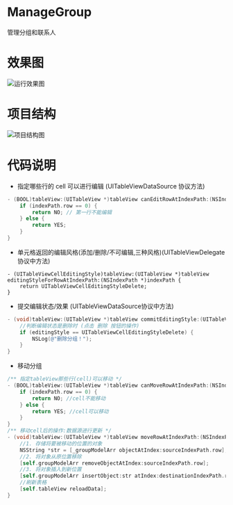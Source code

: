 # ManageGroup
管理分组和联系人

# 效果图

![运行效果图](https://github.com/borenfocus/ManageGroup/blob/master/ManageGroup/%E6%95%88%E6%9E%9C%E5%9B%BE.gif)

# 项目结构

![项目结构图](https://github.com/borenfocus/ManageGroup/blob/master/ManageGroup/a.png)

# 代码说明

- 指定哪些行的 cell 可以进行编辑 (UITableViewDataSource 协议方法) 

```objective-c
- (BOOL)tableView:(UITableView *)tableView canEditRowAtIndexPath:(NSIndexPath *)indexPath {
    if (indexPath.row == 0) {
        return NO; // 第一行不能编辑
    } else {
        return YES;
    }
}
```

- 单元格返回的编辑风格(添加/删除/不可编辑,三种风格)(UITableViewDelegate协议中方法) 

```
- (UITableViewCellEditingStyle)tableView:(UITableView *)tableView editingStyleForRowAtIndexPath:(NSIndexPath *)indexPath {
    return UITableViewCellEditingStyleDelete;
}
```

- 提交编辑状态/效果 (UITableViewDataSource协议中方法)

```objective-c
- (void)tableView:(UITableView *)tableView commitEditingStyle:(UITableViewCellEditingStyle)editingStyle forRowAtIndexPath:(NSIndexPath *)indexPath {
    //判断编辑状态是删除时 (点击 删除 按钮的操作)
    if (editingStyle == UITableViewCellEditingStyleDelete) {
        NSLog(@"删除分组！");
    }
}
```

- 移动分组

```objective-c
/** 指定tableView那些行(cell)可以移动 */
- (BOOL)tableView:(UITableView *)tableView canMoveRowAtIndexPath:(NSIndexPath *)indexPath {
    if (indexPath.row == 0) {
        return NO; //cell不能移动
    } else {
        return YES; //cell可以移动
    }
}
/** 移动cell后的操作:数据源进行更新 */
- (void)tableView:(UITableView *)tableView moveRowAtIndexPath:(NSIndexPath *)sourceIndexPath toIndexPath:(NSIndexPath *)destinationIndexPath {
    //1. 存储将要被移动的位置的对象
    NSString *str = [_groupModelArr objectAtIndex:sourceIndexPath.row];
    //2. 将对象从原位置移除
    [self.groupModelArr removeObjectAtIndex:sourceIndexPath.row];
    //3. 将对象插入到新位置
    [self.groupModelArr insertObject:str atIndex:destinationIndexPath.row];
    //刷新表格
    [self.tableView reloadData];
}
```

